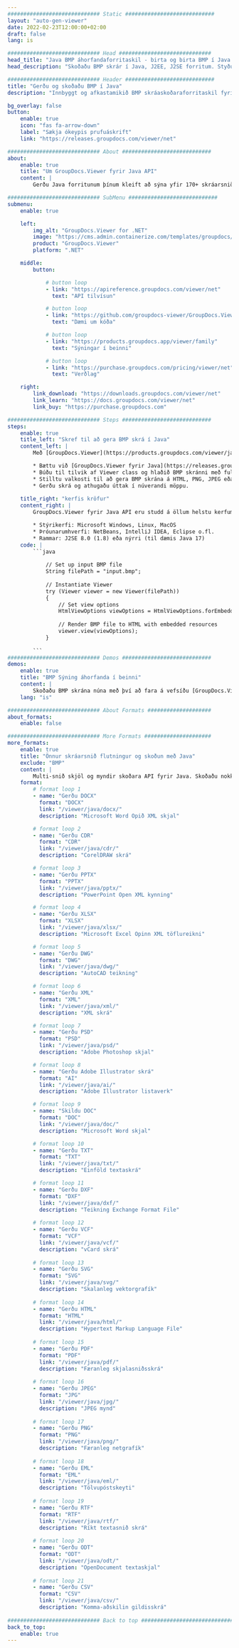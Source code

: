 ```yaml
---
############################# Static ############################
layout: "auto-gen-viewer"
date: 2022-02-23T12:00:00+02:00
draft: false
lang: is

############################# Head #############################
head_title: "Java BMP áhorfandaforritaskil - birta og birta BMP í Java forritum"
head_description: "Skoðaðu BMP skrár í Java, J2EE, J2SE forritum. Styður að skoða 170+ skjala- og myndaskráarsnið í HTML, PDF eða myndham með háþróaðri eiginleikum til að stjórna skjalaskoðunarvalkostum."

############################# Header ############################
title: "Gerðu og skoðaðu BMP í Java" 
description: "Innbyggt og afkastamikið BMP skráaskoðaraforritaskil fyrir Java, J2EE og J2SE byggð forrit, sem styður fjölbreytt úrval viðbótareiginleika til að sérsníða útlit útlagsskjalsniðsins." 

bg_overlay: false
button:
    enable: true
    icon: "fas fa-arrow-down"
    label: "Sækja ókeypis prufuáskrift"
    link: "https://releases.groupdocs.com/viewer/net"

############################# About ############################
about:
    enable: true
    title: "Um GroupDocs.Viewer fyrir Java API" 
    content: |
        Gerðu Java forritunum þínum kleift að sýna yfir 170+ skráarsnið í HTML, PDF eða myndhami með því að nota GroupDocs.Viewer fyrir Java API án þess að nokkur viðbótarhugbúnaður sé settur upp; eins og Microsoft Office, Apache Open Office, Adobe Acrobat Reader o.fl. Hönnuðir geta auðveldlega skoðað allar vinsælar myndir og skjalagerðir þar á meðal Microsoft Office, OpenDocument, HTML, PDF, Archive, Diagrams, Photoshop, AutoCAD og forritunarmálssnið inni í Java forritunum með hröð og hágæða flutningur.

############################# SubMenu ############################
submenu:
    enable: true

    left:
        img_alt: "GroupDocs.Viewer for .NET"
        image: "https://cms.admin.containerize.com/templates/groupdocs/images/product-logos/90x90-noborder/groupdocs-viewer-net.png"
        product: "GroupDocs.Viewer"
        platform: ".NET"

    middle:
        button:

            # button loop
            - link: "https://apireference.groupdocs.com/viewer/net"
              text: "API tilvísun"

            # button loop
            - link: "https://github.com/groupdocs-viewer/GroupDocs.Viewer-for-.NET"
              text: "Dæmi um kóða"

            # button loop
            - link: "https://products.groupdocs.app/viewer/family"
              text: "Sýningar í beinni"

            # button loop
            - link: "https://purchase.groupdocs.com/pricing/viewer/net"
              text: "Verðlag"

    right:
        link_download: "https://downloads.groupdocs.com/viewer/net"
        link_learn: "https://docs.groupdocs.com/viewer/net"
        link_buy: "https://purchase.groupdocs.com"

############################# Steps ############################
steps:
    enable: true
    title_left: "Skref til að gera BMP skrá í Java" 
    content_left: |
        Með [GroupDocs.Viewer](https://products.groupdocs.com/viewer/java/) geturðu gert BMP í HTML, JPEG, PNG eða PDF í nokkrum skrefum.

        * Bættu við [GroupDocs.Viewer fyrir Java](https://releases.groupdocs.com/viewer/java/) sem háð verkefninu þínu. 
        * Búðu til tilvik af Viewer class og hlaðið BMP skránni með fullri slóð. 
        * Stilltu valkosti til að gera BMP skrána á HTML, PNG, JPEG eða PDF sniði. 
        * Gerðu skrá og athugaðu úttak í núverandi möppu. 
        
    title_right: "kerfis kröfur" 
    content_right: |
        GroupDocs.Viewer fyrir Java API eru studd á öllum helstu kerfum og stýrikerfum. Áður en þú keyrir kóðann hér að neðan skaltu ganga úr skugga um að þú hafir eftirfarandi forsendur uppsettar á kerfinu þínu.

        * Stýrikerfi: Microsoft Windows, Linux, MacOS 
        * Þróunarumhverfi: NetBeans, IntelliJ IDEA, Eclipse o.fl. 
        * Rammar: J2SE 8.0 (1.8) eða nýrri (til dæmis Java 17) 
    code: |
        ```java
                        
            // Set up input BMP file
            String filePath = "input.bmp";
        
            // Instantiate Viewer
            try (Viewer viewer = new Viewer(filePath))
            {
            	// Set view options 
            	HtmlViewOptions viewOptions = HtmlViewOptions.forEmbeddedResources();
                    
            	// Render BMP file to HTML with embedded resources
            	viewer.view(viewOptions);
            }
             
        ```
############################# Demos ############################
demos:
    enable: true
    title: "BMP Sýning áhorfanda í beinni"
    content: |
        Skoðaðu BMP skrána núna með því að fara á vefsíðu [GroupDocs.Viewer Online Apps](https://products.groupdocs.app/viewer/bmp).
    lang: "is"

############################# About Formats ####################
about_formats:
    enable: false

############################# More Formats #####################
more_formats:
    enable: true
    title: "Önnur skráarsnið flutningur og skoðun með Java"
    exclude: "BMP"
    content: |
        Multi-snið skjöl og myndir skoðara API fyrir Java. Skoðaðu nokkur af vinsælustu skráarsniðunum hér að neðan án utanaðkomandi áhorfenda.
    format: 
        # format loop 1
        - name: "Gerðu DOCX"
          format: "DOCX"
          link: "/viewer/java/docx/"
          description: "Microsoft Word Opið XML skjal" 

        # format loop 2
        - name: "Gerðu CDR" 
          format: "CDR"
          link: "/viewer/java/cdr/"
          description: "CorelDRAW skrá" 

        # format loop 3
        - name: "Gerðu PPTX"
          format: "PPTX"
          link: "/viewer/java/pptx/"
          description: "PowerPoint Open XML kynning" 

        # format loop 4
        - name: "Gerðu XLSX"
          format: "XLSX"
          link: "/viewer/java/xlsx/"
          description: "Microsoft Excel Opinn XML töflureikni" 

        # format loop 5
        - name: "Gerðu DWG"
          format: "DWG"
          link: "/viewer/java/dwg/"
          description: "AutoCAD teikning"

        # format loop 6
        - name: "Gerðu XML"
          format: "XML"
          link: "/viewer/java/xml/"
          description: "XML skrá"

        # format loop 7
        - name: "Gerðu PSD"
          format: "PSD"
          link: "/viewer/java/psd/"
          description: "Adobe Photoshop skjal"

        # format loop 8
        - name: "Gerðu Adobe Illustrator skrá"
          format: "AI"
          link: "/viewer/java/ai/"
          description: "Adobe Illustrator listaverk"

        # format loop 9
        - name: "Skildu DOC"
          format: "DOC"
          link: "/viewer/java/doc/"
          description: "Microsoft Word skjal" 

        # format loop 10
        - name: "Gerðu TXT" 
          format: "TXT"
          link: "/viewer/java/txt/"
          description: "Einföld textaskrá" 

        # format loop 11
        - name: "Gerðu DXF" 
          format: "DXF"
          link: "/viewer/java/dxf/"
          description: "Teikning Exchange Format File"  
          
        # format loop 12
        - name: "Gerðu VCF"
          format: "VCF"
          link: "/viewer/java/vcf/"
          description: "vCard skrá"  
              
        # format loop 13
        - name: "Gerðu SVG"
          format: "SVG"
          link: "/viewer/java/svg/"
          description: "Skalanleg vektorgrafík" 
          
        # format loop 14
        - name: "Gerðu HTML"
          format: "HTML"
          link: "/viewer/java/html/"
          description: "Hypertext Markup Language File" 
          
        # format loop 15
        - name: "Gerðu PDF"
          format: "PDF"
          link: "/viewer/java/pdf/"
          description: "Færanleg skjalasniðsskrá"
          
        # format loop 16
        - name: "Gerðu JPEG"
          format: "JPG"
          link: "/viewer/java/jpg/"
          description: "JPEG mynd"
          
        # format loop 17
        - name: "Gerðu PNG"
          format: "PNG"
          link: "/viewer/java/png/"
          description: "Færanleg netgrafík" 
          
        # format loop 18
        - name: "Gerðu EML"
          format: "EML"
          link: "/viewer/java/eml/"
          description: "Tölvupóstskeyti" 
          
        # format loop 19
        - name: "Gerðu RTF"
          format: "RTF"
          link: "/viewer/java/rtf/"
          description: "Ríkt textasnið skrá" 
          
        # format loop 20
        - name: "Gerðu ODT"
          format: "ODT"
          link: "/viewer/java/odt/"
          description: "OpenDocument textaskjal" 
          
        # format loop 21
        - name: "Gerðu CSV"
          format: "CSV"
          link: "/viewer/java/csv/"
          description: "Komma-aðskilin gildisskrá" 
          
############################# Back to top ###############################
back_to_top:
    enable: true
---
```

